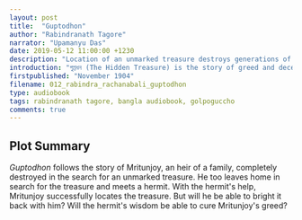 ```yaml
---
layout: post
title:  "Guptodhon"
author: "Rabindranath Tagore"
narrator: "Upamanyu Das"
date: 2019-05-12 11:00:00 +1230
description: "Location of an unmarked treasure destroys generations of a well-to-do family."
introduction: "গুপ্তধন (The Hidden Treasure) is the story of greed and deceit, how the search for an unmarked treasure destroys many generations of a family."
firstpublished: "November 1904"
filename: 012_rabindra_rachanabali_guptodhon
type: audiobook
tags: rabindranath tagore, bangla audiobook, golpoguccho
comments: true
---
```


Plot Summary
------------

*Guptodhon* follows the story of Mritunjoy, an heir of a family, completely destroyed in the search for an unmarked treasure. He too leaves home in search for the treasure and meets a hermit. With the hermit's help, Mritunjoy successfully locates the treasure. But will he be able to bright it back with him? Will the hermit's wisdom be able to cure Mritunjoy's greed? 

[jekyll]:      http://jekyllrb.com
[jekyll-gh]:   https://github.com/jekyll/jekyll
[jekyll-help]: https://github.com/jekyll/jekyll-help
